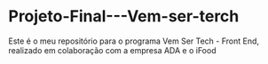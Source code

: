 # Projeto-Final---Vem-ser-terch
Este é o meu repositório para o programa Vem Ser Tech - Front End, realizado em colaboração com a empresa ADA e o iFood
